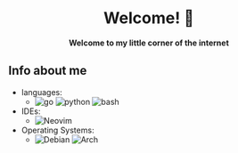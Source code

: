 <div align="center">

# Welcome! 👋

<strong>Welcome to my little corner of the internet</strong>

</div>

## Info about me

- languages:
    - ![go](https://img.shields.io/badge/-GO-3776AB?style=flat&logo=GO) ![python](https://img.shields.io/badge/-Python-3776AB?style=flat&logo=Python) ![bash](https://img.shields.io/badge/-BASH-3776AB?style=flat&logo=GNU%20Bash)
- IDEs: 
    - ![Neovim](https://img.shields.io/badge/-Neovim-ff4500?style=flat&logo=Neovim)
- Operating Systems: 
    - ![Debian](https://img.shields.io/badge/-Debian-A81D33?style=flat&logo=Debian) ![Arch](https://img.shields.io/badge/-Arch-A81D33?style=flat&logo=ArchLinux)

<!-- Shoutout to https://github.com/gingerchicken/gingerchicken for the inspiration -->
